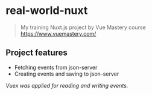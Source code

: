 # real-world-nuxt

> My training Nuxt.js project by Vue Mastery
course https://www.vuemastery.com/

## Project features

- Fetching events from json-server
- Creating events and saving to json-server

*Vuex was applied for reading and writing events.*
